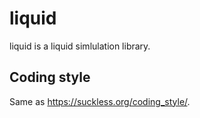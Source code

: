 # liquid

liquid is a liquid simlulation library.

## Coding style

Same as <https://suckless.org/coding_style/>.

